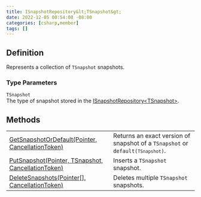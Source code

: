 ```yaml
---
title: ISnapshotRepository&lt;TSnapshot&gt;
date: 2022-12-05 00:54:08 -08:00
categories: [csharp,member]
tags: []
---
```


## Definition

Represents a collection of <code class='language-plaintext highlighter-rouge'>TSnapshot</code> snapshots.

### Type Parameters
`TSnapshot`<br />The type of snapshot stored in the <a href='/posts/csharp.member.entitydb.abstractions.snapshots.isnapshotrepository-1/'>ISnapshotRepository&lt;TSnapshot&gt;</a>.
## Methods
<table><tr><td><!--/posts/csharp.member.entitydb.abstractions.snapshots.isnapshotrepository-1.getsnapshotordefault/--><a href='#'>GetSnapshotOrDefault(Pointer, CancellationToken)</a></td><td>
Returns an exact version of snapshot of a <code class='language-plaintext highlighter-rouge'>TSnapshot</code> or
<code class='language-plaintext highlighter-rouge'>default(<code class='language-plaintext highlighter-rouge'>TSnapshot</code>)</code>.
</td></tr><tr><td><!--/posts/csharp.member.entitydb.abstractions.snapshots.isnapshotrepository-1.putsnapshot/--><a href='#'>PutSnapshot(Pointer, TSnapshot, CancellationToken)</a></td><td>
Inserts a <code class='language-plaintext highlighter-rouge'>TSnapshot</code> snapshot.
</td></tr><tr><td><!--/posts/csharp.member.entitydb.abstractions.snapshots.isnapshotrepository-1.deletesnapshots/--><a href='#'>DeleteSnapshots(Pointer[], CancellationToken)</a></td><td>
Deletes multiple <code class='language-plaintext highlighter-rouge'>TSnapshot</code> snapshots.
</td></tr></table>
